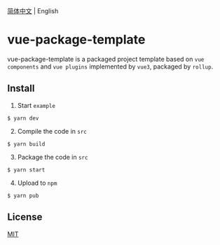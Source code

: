 [简体中文](./README.md) | English

# vue-package-template

vue-package-template is a packaged project template based on `vue components` and `vue plugins` implemented by `vue3`, packaged by `rollup`.

## Install

1. Start `example`

```
$ yarn dev
```

2. Compile the code in `src`

```
$ yarn build
```

3. Package the code in `src`

```
$ yarn start
```

4. Upload to `npm`

```
$ yarn pub
```

## License

[MIT](https://opensource.org/licenses/MIT)
